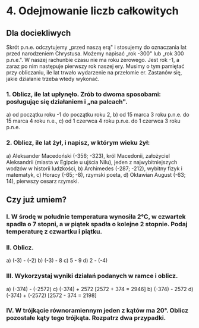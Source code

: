 # 4. Odejmowanie liczb całkowitych

## Dla dociekliwych

Skrót p.n.e. odczytujemy „przed naszą erą" i stosujemy do oznaczania lat przed narodzeniem Chrystusa. Możemy napisać „rok -300" lub „rok 300 p.n.e.".
W naszej rachunbie czasu nie ma roku zerowego. Jest rok -1, a zaraz po nim następuje pierwszy rok naszej ery. Musimy o tym pamiętać przy obliczaniu, ile lat trwało wydarzenie na przełomie er. Zastanów się, jakie działanie trzeba wtedy wykonać.

### 1. Oblicz, ile lat upłynęło. Zrób to dwoma sposobami: posługując się działaniem i „na palcach".

a) od początku roku -1 do początku roku 2,
b) od 15 marca 3 roku p.n.e. do 15 marca 4 roku n.e.,
c) od 1 czerwca 4 roku p.n.e. do 1 czerwca 3 roku p.n.e.

### 2. Oblicz, ile lat żył, i napisz, w którym wieku żył:

a) Aleksander Macedoński (-356; -323), król Macedonii, założyciel Aleksandrii (miasta w Egipcie u ujścia Nilu), jeden z najwybitniejszych wodzów w historii ludzkości,
b) Archimedes (-287; -212), wybitny fizyk i matematyk,
c) Horacy (-65; -8), rzymski poeta,
d) Oktawian August (-63; 14), pierwszy cesarz rzymski.

## Czy już umiem?

### I. W środę w południe temperatura wynosiła 2°C, w czwartek spadła o 7 stopni, a w piątek spadła o kolejne 2 stopnie. Podaj temperaturę z czwartku i piątku.

### II. Oblicz.
a) (-3) - (-2)      b) (-3) - 8      c) 5 - 9      d) 2 - (-4)

### III. Wykorzystaj wyniki działań podanych w ramce i oblicz.
a) (-374) - (-2572)      c) (-374) + 2572      [2572 + 374 = 2946]
b) (-374) - 2572         d) (-374) + (-2572)    [2572 - 374 = 2198]

### IV. W trójkącie równoramiennym jeden z kątów ma 20°. Oblicz pozostałe kąty tego trójkąta. Rozpatrz dwa przypadki.